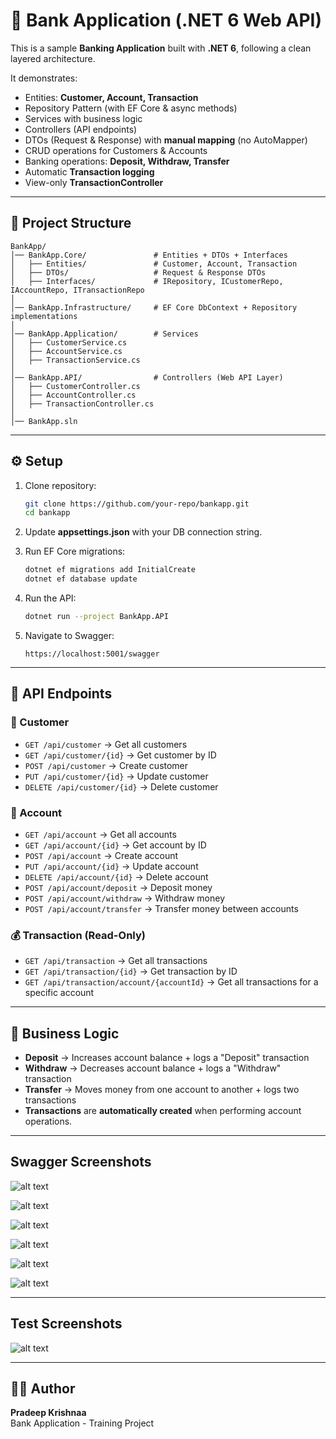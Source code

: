 
# 🏦 Bank Application (.NET 6 Web API)

This is a sample **Banking Application** built with **.NET 6**, following a clean layered architecture.

It demonstrates:
- Entities: **Customer, Account, Transaction**
- Repository Pattern (with EF Core & async methods)
- Services with business logic
- Controllers (API endpoints)
- DTOs (Request & Response) with **manual mapping** (no AutoMapper)
- CRUD operations for Customers & Accounts
- Banking operations: **Deposit, Withdraw, Transfer**
- Automatic **Transaction logging**
- View-only **TransactionController**

---

## 📂 Project Structure

```
BankApp/
│── BankApp.Core/               # Entities + DTOs + Interfaces
│   ├── Entities/               # Customer, Account, Transaction
│   ├── DTOs/                   # Request & Response DTOs
│   ├── Interfaces/             # IRepository, ICustomerRepo, IAccountRepo, ITransactionRepo
│
│── BankApp.Infrastructure/     # EF Core DbContext + Repository implementations
│
│── BankApp.Application/        # Services
│   ├── CustomerService.cs
│   ├── AccountService.cs
│   ├── TransactionService.cs
│
│── BankApp.API/                # Controllers (Web API Layer)
│   ├── CustomerController.cs
│   ├── AccountController.cs
│   ├── TransactionController.cs
│
│── BankApp.sln
```

---

## ⚙️ Setup

1. Clone repository:
   ```sh
   git clone https://github.com/your-repo/bankapp.git
   cd bankapp
   ```

2. Update **appsettings.json** with your DB connection string.

3. Run EF Core migrations:
   ```sh
   dotnet ef migrations add InitialCreate
   dotnet ef database update
   ```

4. Run the API:
   ```sh
   dotnet run --project BankApp.API
   ```

5. Navigate to Swagger:
   ```
   https://localhost:5001/swagger
   ```

---

## 📌 API Endpoints

### 👤 Customer
- `GET /api/customer` → Get all customers
- `GET /api/customer/{id}` → Get customer by ID
- `POST /api/customer` → Create customer
- `PUT /api/customer/{id}` → Update customer
- `DELETE /api/customer/{id}` → Delete customer

### 🏦 Account
- `GET /api/account` → Get all accounts
- `GET /api/account/{id}` → Get account by ID
- `POST /api/account` → Create account
- `PUT /api/account/{id}` → Update account
- `DELETE /api/account/{id}` → Delete account
- `POST /api/account/deposit` → Deposit money
- `POST /api/account/withdraw` → Withdraw money
- `POST /api/account/transfer` → Transfer money between accounts

### 💰 Transaction (Read-Only)
- `GET /api/transaction` → Get all transactions
- `GET /api/transaction/{id}` → Get transaction by ID
- `GET /api/transaction/account/{accountId}` → Get all transactions for a specific account

---

## 🔄 Business Logic

- **Deposit** → Increases account balance + logs a "Deposit" transaction  
- **Withdraw** → Decreases account balance + logs a "Withdraw" transaction  
- **Transfer** → Moves money from one account to another + logs two transactions  
- **Transactions** are **automatically created** when performing account operations.  

---

## Swagger Screenshots

![alt text](image.png)

![alt text](image-1.png)

![alt text](image-2.png)

![alt text](image-3.png)

![alt text](image-4.png)

![alt text](image-5.png)

---

## Test Screenshots

![alt text](image-6.png)

---
## 👨‍💻 Author

**Pradeep Krishnaa**  
Bank Application - Training Project
